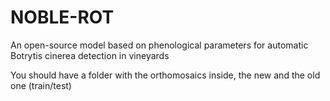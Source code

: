 # NOBLE-ROT
An open-source model based on phenological parameters for automatic Botrytis cinerea detection in vineyards



You should have a folder with the orthomosaics inside, the new and the old one (train/test)
